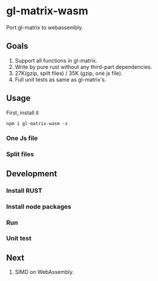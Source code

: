 # gl-matrix-wasm

Port gl-matrix to webassembly.

## Goals

1. Support all functions in gl-matrix.
2. Write by pure rust without any third-part dependencies.
3. 27K(gzip, spilt files) / 35K (gzip, one js file).
4. Full unit tests as same as gl-matrix's.

## Usage

First, install it

```shell
npm i gl-matrix-wasm -s
```

### One Js file

### Split files

## Development

### Install RUST

### Install node packages

### Run

### Unit test

## Next

1. SIMD on WebAssembly.

